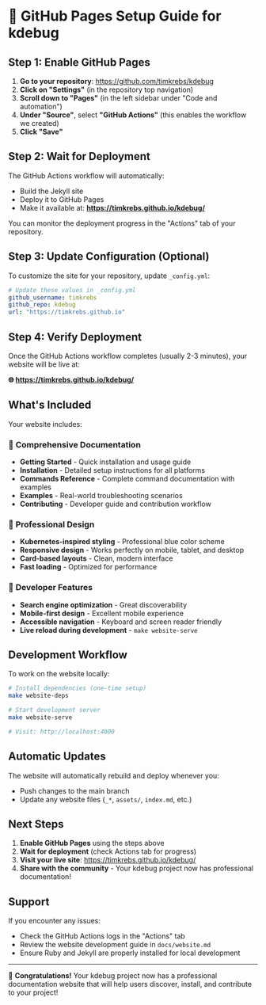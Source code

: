 # 🚀 GitHub Pages Setup Guide for kdebug

## Step 1: Enable GitHub Pages

1. **Go to your repository**: https://github.com/timkrebs/kdebug
2. **Click on "Settings"** (in the repository top navigation)
3. **Scroll down to "Pages"** (in the left sidebar under "Code and automation")
4. **Under "Source"**, select **"GitHub Actions"** (this enables the workflow we created)
5. **Click "Save"**

## Step 2: Wait for Deployment

The GitHub Actions workflow will automatically:
- Build the Jekyll site
- Deploy it to GitHub Pages
- Make it available at: **https://timkrebs.github.io/kdebug/**

You can monitor the deployment progress in the "Actions" tab of your repository.

## Step 3: Update Configuration (Optional)

To customize the site for your repository, update `_config.yml`:

```yaml
# Update these values in _config.yml
github_username: timkrebs
github_repo: kdebug
url: "https://timkrebs.github.io"
```

## Step 4: Verify Deployment

Once the GitHub Actions workflow completes (usually 2-3 minutes), your website will be live at:

**🌐 https://timkrebs.github.io/kdebug/**

## What's Included

Your website includes:

### 📖 **Comprehensive Documentation**
- **Getting Started** - Quick installation and usage guide
- **Installation** - Detailed setup instructions for all platforms
- **Commands Reference** - Complete command documentation with examples
- **Examples** - Real-world troubleshooting scenarios
- **Contributing** - Developer guide and contribution workflow

### 🎨 **Professional Design**
- **Kubernetes-inspired styling** - Professional blue color scheme
- **Responsive design** - Works perfectly on mobile, tablet, and desktop
- **Card-based layouts** - Clean, modern interface
- **Fast loading** - Optimized for performance

### 🔧 **Developer Features**
- **Search engine optimization** - Great discoverability
- **Mobile-first design** - Excellent mobile experience
- **Accessible navigation** - Keyboard and screen reader friendly
- **Live reload during development** - `make website-serve`

## Development Workflow

To work on the website locally:

```bash
# Install dependencies (one-time setup)
make website-deps

# Start development server
make website-serve

# Visit: http://localhost:4000
```

## Automatic Updates

The website will automatically rebuild and deploy whenever you:
- Push changes to the main branch
- Update any website files (`_*`, `assets/`, `index.md`, etc.)

## Next Steps

1. **Enable GitHub Pages** using the steps above
2. **Wait for deployment** (check Actions tab for progress)
3. **Visit your live site**: https://timkrebs.github.io/kdebug/
4. **Share with the community** - Your kdebug project now has professional documentation!

## Support

If you encounter any issues:
- Check the GitHub Actions logs in the "Actions" tab
- Review the website development guide in `docs/website.md`
- Ensure Ruby and Jekyll are properly installed for local development

---

🎉 **Congratulations!** Your kdebug project now has a professional documentation website that will help users discover, install, and contribute to your project!